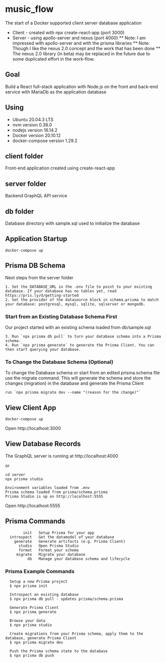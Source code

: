 # music_flow

The start of a Docker supported client server database application

* Client - created with npx create-react-app (port 3000)
* Server - using apollo-server and nexus (port 4000)
** Note: I am impressed with apollo-server and with the prisma libraries
** Note: Though I like the nexus 2.0 concept and the work that has been done
** The nexus 2.0 library (in beta) may be replaced in the future due to some duplicated effort in the work-flow.

## Goal

Build a React full-stack application with Node.js on the front and back-end service with MariaDb as the application database


## Using
* Ubuntu 20.04.3 LTS
* nvm version 0.38.0
* nodejs version 16.14.2
* Docker version 20.10.12
* docker-compose version 1.29.2


## client folder
Front-end application created using create-react-app

## server folder
Backend GraphQL API service

## db folder
Database directory with sample.sql used to initialize the database

## Application Startup

```
docker-compose up
```

## Prisma DB Schema

Next steps from the server folder

```
1. Set the DATABASE_URL in the .env file to point to your existing database. If your database has no tables yet, read https://pris.ly/d/getting-started
2. Set the provider of the datasource block in schema.prisma to match your database: postgresql, mysql, sqlite, sqlserver or mongodb.

```

### Start from an Existing Database Schema First
Our project started with an existing schema loaded from db/sample.sql

```
3. Run `npx prisma db pull` to turn your database schema into a Prisma schema.
4. Run `npx prisma generate` to generate the Prisma Client. You can then start querying your database.
```

### To Change the Database Schema (Optional)
To change the Database schema or start from an edited prisma.schema file use the migrate command.
This will generate the schema and store the changes (migration) in the database and generate the Prisma Client

```
run `npx prisma migrate dev --name "(reason for the change)"`
```

## View Client App

```
docker-compose up
```
Open http://localhost:3000

## View Database Records

The GraphQL server is running at http://localhost:4000

or

```
cd server
npx prisma studio

Environment variables loaded from .env
Prisma schema loaded from prisma/schema.prisma
Prisma Studio is up on http://localhost:5555
```

Open http://localhost:5555

## Prisma Commands

            init   Setup Prisma for your app
      introspect   Get the datamodel of your database
        generate   Generate artifacts (e.g. Prisma Client)
          studio   Open Prisma Studio
          format   Format your schema
         migrate   Migrate your database
              db   Manage your database schema and lifecycle


### Prisma Example Commands

```
  Setup a new Prisma project
  $ npx prisma init

  Introspect an existing database
  $ npx prisma db pull - updates prisma/schema.prisma

  Generate Prisma Client
  $ npx prisma generate

  Browse your data
  $ npx prisma studio

  Create migrations from your Prisma schema, apply them to the database, generate Prisma Client
  $ npx prisma migrate dev

  Push the Prisma schema state to the database
  $ npx prisma db push
```